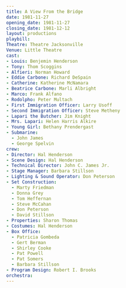 ```yaml
---
title: A View From the Bridge
date: 1981-11-27
opening_date: 1981-11-27
closing_date: 1981-12-12
layout: productions
playbill:
Theatre: Theatre Jacksonville
Venue: Little Theatre
cast:
- Louis: Benjemin Henderson
- Tony: Thom Scoggins
- Alfieri: Norman Howard
- Eddie Carbone: Richard DeSpain
- Catherine: Katherine McNamara
- Beatrice Carbone: Marli Albright
- Marco: Frank Alfano
- Rodolpho: Peter Multach
- First Immigration Officer: Larry Usoff
- Second Immigration Officer: Steve Metheny
- Lapari the Butcher: Jim Knight
- Mrs. Lapari: Helen Harris Alkire
- Young Girl: Bethany Prendergast
- Submarine:
  - John James
  - George Spelvin
crew:
- Director: Hal Henderson
- Scene Design: Hal Henderson
- Technical Director: John C. James Jr.
- Stage Manager: Barbara Stillson
- Lighting & Sound Operator: Don Peterson
- Set Construction:
  - Marty Friedman
  - Donna Grey
  - Tom Heffernan
  - Steve McCahan
  - Don Peterson
  - David Stillson
- Properties: Sharon Thomas
- Costumes: Hal Henderson
- Box Office:
  - Patricia Gombeda
  - Gert Berman
  - Shirley Cooke
  - Pat Powell
  - Pat Somers
  - Barbara Stillson
- Program Design: Robert I. Brooks
orchestra:
---
```


